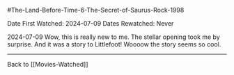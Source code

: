 #The-Land-Before-Time-6-The-Secret-of-Saurus-Rock-1998

Date First Watched:  2024-07-09
Dates Rewatched:  Never

2024-07-09
Wow, this is really new to me.  The stellar opening took me by surprise.  And it was a story to Littlefoot!  Woooow the story seems so cool.

---
Back to [[Movies-Watched]]